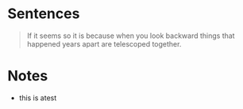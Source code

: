 # Sentences
>If it seems so it is because when you look backward things that happened years apart are telescoped together.

# Notes
- this is atest 